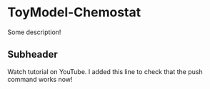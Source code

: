 # ToyModel-Chemostat

Some description!

## Subheader

Watch tutorial on YouTube. I added this line to check that the push command works now!